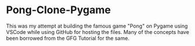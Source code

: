 # Pong-Clone-Pygame
This was my attempt at building the famous game "Pong" on Pygame using VSCode while using GitHub for hosting the files. Many of the concepts have been borrowed from the GFG Tutorial for the same.
